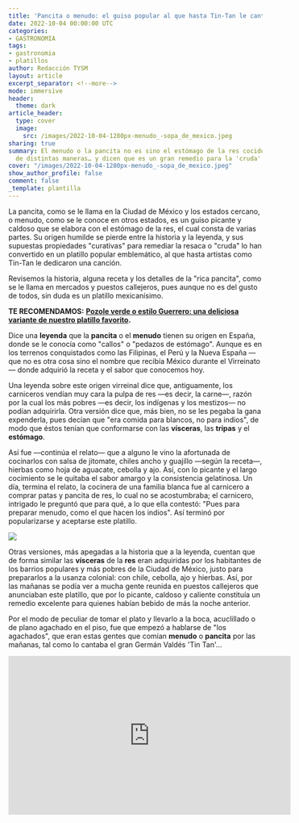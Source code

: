 ```yaml
---
title: 'Pancita o menudo: el guiso popular al que hasta Tin-Tan le cantó'
date: 2022-10-04 00:00:00 UTC
categories:
- GASTRONOMIA
tags:
- gastronomia
- platillos
author: Redacción TYSM
layout: article
excerpt_separator: <!--more-->
mode: immersive
header:
  theme: dark
article_header:
  type: cover
  image:
    src: /images/2022-10-04-1280px-menudo_-sopa_de_mexico.jpeg
sharing: true
summary: El menudo o la pancita no es sino el estómago de la res cocido y guisado
  de distintas maneras… y dicen que es un gran remedio para la 'cruda'
cover: "/images/2022-10-04-1280px-menudo_-sopa_de_mexico.jpeg"
show_author_profile: false
comment: false
_template: plantilla
---
```







La pancita, como se le llama en la Ciudad de México y los estados cercano, o menudo, como se le conoce en otros estados, es un guiso picante y caldoso que se elabora con el estómago de la res, el cual consta de varias partes. Su origen humilde se pierde entre la historia y la leyenda, y sus supuestas propiedades "curativas" para remediar la resaca o "cruda" lo han convertido en un platillo popular emblemático, al que hasta artistas como Tin-Tan le dedicaron una canción.

Revisemos la historia, alguna receta y los detalles de la "rica pancita", como se le llama en mercados y puestos callejeros, pues aunque no es del gusto de todos, sin duda es un platillo mexicanísimo.

**TE RECOMENDAMOS:** [**Pozole verde o estilo Guerrero: una deliciosa variante de nuestro platillo favorito**](https://blog.tonoysumariachi.com/gastronomia/2022/07/15/pozole-verde-o-estilo-guerrero-una-deliciosa-variante-de-nuestro-platillo-favorito.html)**.**

Dice una **leyenda** que la **pancita** o el **menudo** tienen su origen en España, donde se le conocía como "callos" o "pedazos de estómago". Aunque es en los terrenos conquistados como las Filipinas, el Perú y la Nueva España —que no es otra cosa sino el nombre que recibía México durante el Virreinato— donde adquirió la receta y el sabor que conocemos hoy.

Una leyenda sobre este origen virreinal dice que, antiguamente, los carniceros vendían muy cara la pulpa de res —es decir, la carne—, razón por la cual los más pobres —es decir, los indígenas y los mestizos— no podían adquirirla. Otra versión dice que, más bien, no se les pegaba la gana expenderla, pues decían que "era comida para blancos, no para indios", de modo que éstos tenían que conformarse con las **vísceras**, las **tripas** y el **estómago**.

Así fue —continúa el relato— que a alguno le vino la afortunada de cocinarlos con salsa de jitomate, chiles ancho y guajillo —según la receta—, hierbas como hoja de aguacate, cebolla y ajo. Así, con lo picante y el largo cocimiento se le quitaba el sabor amargo y la consistencia gelatinosa. Un día, termina el relato, la cocinera de una familia blanca fue al carnicero a comprar patas y pancita de res, lo cual no se acostumbraba; el carnicero, intrigado le preguntó que para qué, a lo que ella contestó: "Pues para preparar menudo, como el que hacen los indios". Así terminó por popularizarse y aceptarse este platillo.

![](https://upload.wikimedia.org/wikipedia/commons/4/4a/Plato_de_Pancita_y_cerveza.jpg)

Otras versiones, más apegadas a la historia que a la leyenda, cuentan que de forma similar las **vísceras** de la **res** eran adquiridas por los habitantes de los barrios populares y más pobres de la Ciudad de México, justo para prepararlos a la usanza colonial: con chile, cebolla, ajo y hierbas. Así, por las mañanas se podía ver a mucha gente reunida en puestos callejeros que anunciaban este platillo, que por lo picante, caldoso y caliente constituía un remedio excelente para quienes habían bebido de más la noche anterior.

Por el modo de peculiar de tomar el plato y llevarlo a la boca, acuclillado o de plano agachado en el piso, fue que empezó a hablarse de "los agachados", que eran estas gentes que comían **menudo** o **pancita** por las mañanas, tal como lo cantaba el gran Germán Valdés 'Tin Tan'…

<iframe width="560" height="315" src="https://www.youtube.com/embed/uoN_7PVRrX4" title="YouTube video player" frameborder="0" allow="accelerometer; autoplay; clipboard-write; encrypted-media; gyroscope; picture-in-picture" allowfullscreen></iframe>
